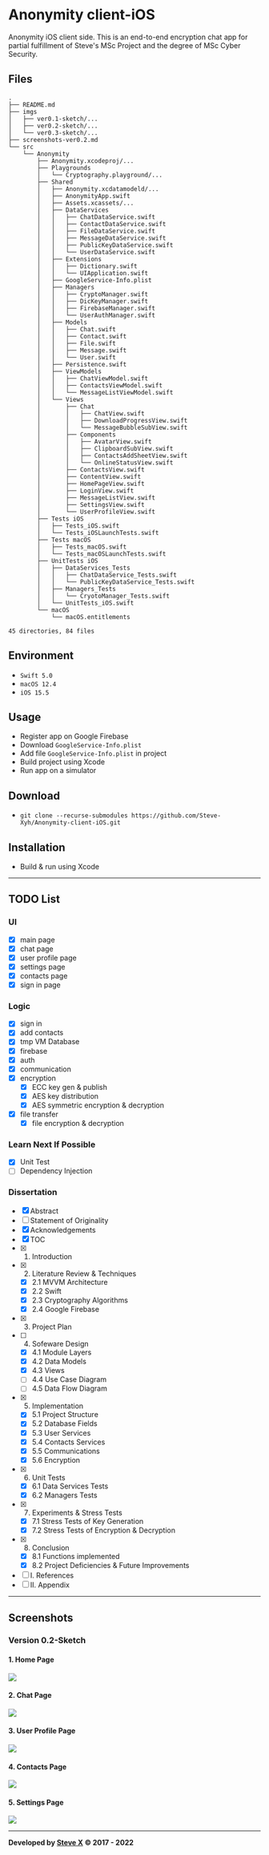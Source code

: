 # Anonymity client-iOS
Anonymity iOS client side. This is an end-to-end encryption chat app for partial fulfillment of Steve's MSc Project and the degree of MSc Cyber Security.


## Files  
```  
.
├── README.md
├── imgs
│   ├── ver0.1-sketch/...
│   ├── ver0.2-sketch/...
│   └── ver0.3-sketch/...
├── screenshots-ver0.2.md
└── src
    └── Anonymity
        ├── Anonymity.xcodeproj/...
        ├── Playgrounds
        │   └── Cryptography.playground/...
        ├── Shared
        │   ├── Anonymity.xcdatamodeld/...
        │   ├── AnonymityApp.swift
        │   ├── Assets.xcassets/...
        │   ├── DataServices
        │   │   ├── ChatDataService.swift
        │   │   ├── ContactDataService.swift
        │   │   ├── FileDataService.swift
        │   │   ├── MessageDataService.swift
        │   │   ├── PublicKeyDataService.swift
        │   │   └── UserDataService.swift
        │   ├── Extensions
        │   │   ├── Dictionary.swift
        │   │   └── UIApplication.swift
        │   ├── GoogleService-Info.plist
        │   ├── Managers
        │   │   ├── CryptoManager.swift
        │   │   ├── DicKeyManager.swift
        │   │   ├── FirebaseManager.swift
        │   │   └── UserAuthManager.swift
        │   ├── Models
        │   │   ├── Chat.swift
        │   │   ├── Contact.swift
        │   │   ├── File.swift
        │   │   ├── Message.swift
        │   │   └── User.swift
        │   ├── Persistence.swift
        │   ├── ViewModels
        │   │   ├── ChatViewModel.swift
        │   │   ├── ContactsViewModel.swift
        │   │   └── MessageListViewModel.swift
        │   └── Views
        │       ├── Chat
        │       │   ├── ChatView.swift
        │       │   ├── DownloadProgressView.swift
        │       │   └── MessageBubbleSubView.swift
        │       ├── Components
        │       │   ├── AvatarView.swift
        │       │   ├── ClipboardSubView.swift
        │       │   ├── ContactsAddSheetView.swift
        │       │   └── OnlineStatusView.swift
        │       ├── ContactsView.swift
        │       ├── ContentView.swift
        │       ├── HomePageView.swift
        │       ├── LoginView.swift
        │       ├── MessageListView.swift
        │       ├── SettingsView.swift
        │       └── UserProfileView.swift
        ├── Tests iOS
        │   ├── Tests_iOS.swift
        │   └── Tests_iOSLaunchTests.swift
        ├── Tests macOS
        │   ├── Tests_macOS.swift
        │   └── Tests_macOSLaunchTests.swift
        ├── UnitTests iOS
        │   ├── DataServices_Tests
        │   │   ├── ChatDataService_Tests.swift
        │   │   └── PublicKeyDataService_Tests.swift
        │   ├── Managers_Tests
        │   │   └── CryotoManager_Tests.swift
        │   └── UnitTests_iOS.swift
        └── macOS
            └── macOS.entitlements

45 directories, 84 files
```  

## Environment
- `Swift 5.0`
- `macOS 12.4`
- `iOS 15.5`

## Usage  
- Register app on Google Firebase
- Download `GoogleService-Info.plist`
- Add file `GoogleService-Info.plist` in project
- Build project using Xcode
- Run app on a simulator


## Download  
- `git clone --recurse-submodules https://github.com/Steve-Xyh/Anonymity-client-iOS.git`  


## Installation  
- Build & run using Xcode

---

## TODO List
### UI
- [x] main page
- [x] chat page
- [x] user profile page
- [x] settings page
- [x] contacts page
- [x] sign in page

### Logic
- [x] sign in
- [x] add contacts
- [x] tmp VM Database
- [x] firebase
- [x] auth
- [x] communication
- [x] encryption
    - [x] ECC key gen & publish
    - [x] AES key distribution
    - [x] AES symmetric encryption & decryption
- [x] file transfer
    - [x] file encryption & decryption

### Learn Next If Possible
- [x] Unit Test
- [ ] Dependency Injection

### Dissertation
- [x] Abstract
- [ ] Statement of Originality
- [x] Acknowledgements
- [x] TOC
- [x] 1. Introduction
- [x] 2. Literature Review & Techniques
    - [x] 2.1 MVVM Architecture
    - [x] 2.2 Swift
    - [x] 2.3 Cryptography Algorithms
    - [x] 2.4 Google Firebase
- [x] 3. Project Plan
- [ ] 4. Sofeware Design
    - [x] 4.1 Module Layers
    - [x] 4.2 Data Models
    - [x] 4.3 Views
    - [ ] 4.4 Use Case Diagram
    - [ ] 4.5 Data Flow Diagram
- [x] 5. Implementation
    - [x] 5.1 Project Structure
    - [x] 5.2 Database Fields
    - [x] 5.3 User Services
    - [x] 5.4 Contacts Services
    - [x] 5.5 Communications
    - [x] 5.6 Encryption
- [x] 6. Unit Tests
    - [x] 6.1 Data Services Tests
    - [x] 6.2 Managers Tests
- [x] 7. Experiments & Stress Tests
    - [x] 7.1	Stress Tests of Key Generation
    - [x] 7.2	Stress Tests of Encryption & Decryption
- [x] 8. Conclusion
    - [x] 8.1 Functions implemented
    - [x] 8.2 Project Deficiencies & Future Improvements
- [ ] I. References
- [ ] II. Appendix

---
## Screenshots
### Version 0.2-Sketch
#### 1. Home Page
![](./imgs/ver0.2-sketch/img_ver0.2_1.png)

#### 2. Chat Page
![](./imgs/ver0.2-sketch/img_ver0.2_2.png)

#### 3. User Profile Page
![](./imgs/ver0.2-sketch/img_ver0.2_3.png)

#### 4. Contacts Page
![](./imgs/ver0.2-sketch/img_ver0.2_4.png)

#### 5. Settings Page
![](./imgs/ver0.2-sketch/img_ver0.2_5.png)

---  
**Developed by [Steve X](https://github.com/Steve-Xyh/Anonymity-client-iOS.git) © 2017 - 2022**  
